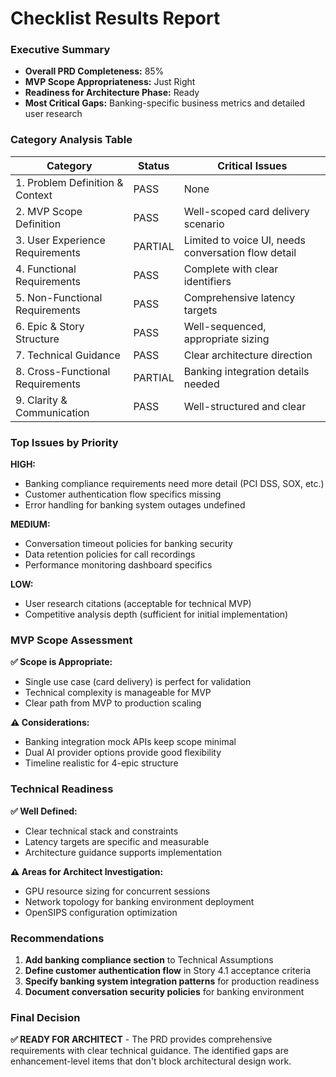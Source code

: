 # Checklist Results Report

### Executive Summary

- **Overall PRD Completeness:** 85%
- **MVP Scope Appropriateness:** Just Right 
- **Readiness for Architecture Phase:** Ready
- **Most Critical Gaps:** Banking-specific business metrics and detailed user research

### Category Analysis Table

| Category                         | Status  | Critical Issues |
| -------------------------------- | ------- | --------------- |
| 1. Problem Definition & Context  | PASS    | None |
| 2. MVP Scope Definition          | PASS    | Well-scoped card delivery scenario |
| 3. User Experience Requirements  | PARTIAL | Limited to voice UI, needs conversation flow detail |
| 4. Functional Requirements       | PASS    | Complete with clear identifiers |
| 5. Non-Functional Requirements   | PASS    | Comprehensive latency targets |
| 6. Epic & Story Structure        | PASS    | Well-sequenced, appropriate sizing |
| 7. Technical Guidance            | PASS    | Clear architecture direction |
| 8. Cross-Functional Requirements | PARTIAL | Banking integration details needed |
| 9. Clarity & Communication       | PASS    | Well-structured and clear |

### Top Issues by Priority

**HIGH:**
- Banking compliance requirements need more detail (PCI DSS, SOX, etc.)
- Customer authentication flow specifics missing
- Error handling for banking system outages undefined

**MEDIUM:**
- Conversation timeout policies for banking security
- Data retention policies for call recordings
- Performance monitoring dashboard specifics

**LOW:**
- User research citations (acceptable for technical MVP)
- Competitive analysis depth (sufficient for initial implementation)

### MVP Scope Assessment

**✅ Scope is Appropriate:**
- Single use case (card delivery) is perfect for validation
- Technical complexity is manageable for MVP
- Clear path from MVP to production scaling

**⚠️ Considerations:**
- Banking integration mock APIs keep scope minimal
- Dual AI provider options provide good flexibility
- Timeline realistic for 4-epic structure

### Technical Readiness

**✅ Well Defined:**
- Clear technical stack and constraints
- Latency targets are specific and measurable
- Architecture guidance supports implementation

**⚠️ Areas for Architect Investigation:**
- GPU resource sizing for concurrent sessions
- Network topology for banking environment deployment
- OpenSIPS configuration optimization

### Recommendations

1. **Add banking compliance section** to Technical Assumptions
2. **Define customer authentication flow** in Story 4.1 acceptance criteria
3. **Specify banking system integration patterns** for production readiness
4. **Document conversation security policies** for banking environment

### Final Decision

**✅ READY FOR ARCHITECT** - The PRD provides comprehensive requirements with clear technical guidance. The identified gaps are enhancement-level items that don't block architectural design work.
